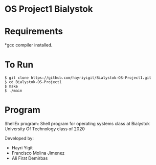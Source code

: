 # OS Project1 Bialystok

# Requirements
*gcc compiler installed.


# To Run

```shell
$ git clone https://github.com/hayriyigit/Bialystok-OS-Project1.git
$ cd Bialystok-OS-Project1
$ make
$ ./main
```

# Program
ShellEx program:
Shell program for operating systems class at Bialystok University Of Technology class of 2020

Developed by:

- Hayri Yigit
- Francisco Molina Jimenez
- Ali Firat Demirbas